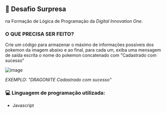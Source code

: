 ## 🌟 Desafio Surpresa 
 na Formação de Lógica de Programação da *Digital Innovation One*.

### O QUE PRECISA SER FEITO? 

Crie um código para armazenar o máximo de informações possíveis dos pokemon da imagem abaixo e ao final, para cada um, exiba uma mensagem de saída escrita o nome do pokemon concatenado com "Cadastrado com sucesso"

![image](https://github.com/user-attachments/assets/91d783f7-7a79-4b90-9efc-15ecabb2dc43)

*EXEMPLO:
"DRAGONITE Cadastrado com sucesso"*

### 💻 Linguagem de programação utilizada:
- Javascript
